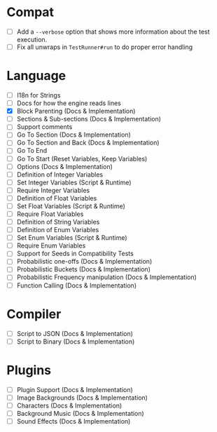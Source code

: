 # Compat
  - [ ] Add a `--verbose` option that shows more information about the test
        execution.
  - [ ] Fix all unwraps in `TestRunner#run` to do proper error handling

# Language
  - [ ] I18n for Strings
  - [ ] Docs for how the engine reads lines
  - [x] Block Parenting (Docs & Implementation)
  - [ ] Sections & Sub-sections (Docs & Implementation)
  - [ ] Support comments
  - [ ] Go To Section (Docs & Implementation)
  - [ ] Go To Section and Back (Docs & Implementation)
  - [ ] Go To End
  - [ ] Go To Start (Reset Variables, Keep Variables)
  - [ ] Options (Docs & Implementation)
  - [ ] Definition of Integer Variables
  - [ ] Set Integer Variables (Script & Runtime)
  - [ ] Require Integer Variables
  - [ ] Definition of Float Variables
  - [ ] Set Float Variables (Script & Runtime)
  - [ ] Require Float Variables
  - [ ] Definition of String Variables
  - [ ] Definition of Enum Variables
  - [ ] Set Enum Variables (Script & Runtime)
  - [ ] Require Enum Variables
  - [ ] Support for Seeds in Compatibility Tests
  - [ ] Probabilistic one-offs (Docs & Implementation)
  - [ ] Probabilistic Buckets (Docs & Implementation)
  - [ ] Probabilistic Frequency manipulation (Docs & Implementation)
  - [ ] Function Calling (Docs & Implementation)

# Compiler
  - [ ] Script to JSON (Docs & Implementation)
  - [ ] Script to Binary (Docs & Implementation)

# Plugins
  - [ ] Plugin Support (Docs & Implementation)
  - [ ] Image Backgrounds (Docs & Implementation)
  - [ ] Characters (Docs & Implementation)
  - [ ] Background Music (Docs & Implementation)
  - [ ] Sound Effects (Docs & Implementation)
